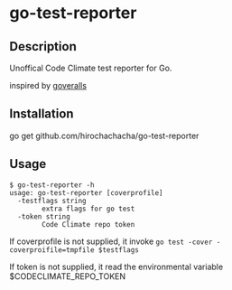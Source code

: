 go-test-reporter
================

Description
-----------

Unoffical Code Climate test reporter for Go.

inspired by [goveralls](https://github.com/mattn/goveralls)

Installation
------------

go get github.com/hirochachacha/go-test-reporter

Usage
-----

```
$ go-test-reporter -h
usage: go-test-reporter [coverprofile]
  -testflags string
    	extra flags for go test
  -token string
    	Code Climate repo token
```

If coverprofile is not supplied, it invoke `go test -cover -coverproifile=tmpfile $testflags`

If token is not supplied, it read the environmental variable $CODECLIMATE_REPO_TOKEN

